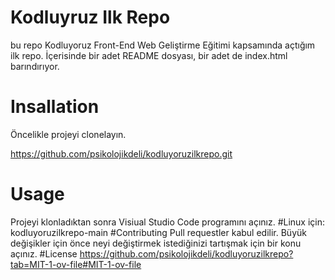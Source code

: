 #  Kodluyruz Ilk Repo
 bu repo  Kodluyoruz Front-End Web Geliştirme Eğitimi kapsamında açtığım ilk repo. İçerisinde bir adet README dosyası, bir adet de index.html barındırıyor.
 
 #  Insallation
 Öncelikle projeyi clonelayın.
 
  https://github.com/psikolojikdeli/kodluyoruzilkrepo.git
  # Usage
  Projeyi klonladıktan sonra Visiual Studio Code programını açınız.
 #Linux için:
kodluyoruzilkrepo-main
  #Contributing
Pull requestler kabul edilir. Büyük değişikler için önce neyi değiştirmek istediğinizi tartışmak için bir konu açınız.
#License 
https://github.com/psikolojikdeli/kodluyoruzilkrepo?tab=MIT-1-ov-file#MIT-1-ov-file
 
